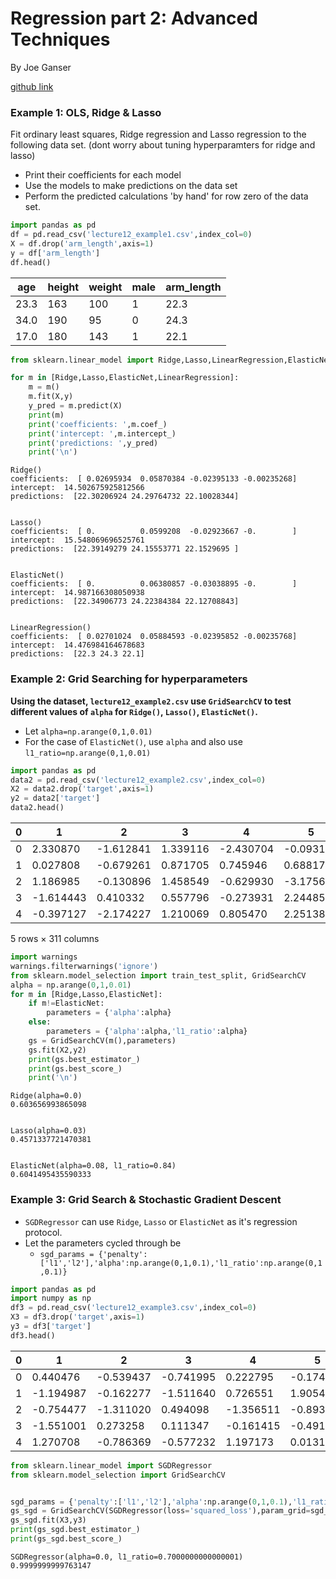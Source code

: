 # Regression part 2: Advanced Techniques

By Joe Ganser

<a href="https://github.com/JoeGanser/teaching/blob/main/Lectures/supervised_learning/regression2/regression_part2.ipynb">github link</a>

### Example 1:  OLS, Ridge & Lasso

Fit ordinary least squares, Ridge regression and Lasso regression to the following data set. (dont worry about tuning hyperparamters for ridge and lasso)

* Print their coefficients for each model
* Use the models to make predictions on the data set
* Perform the predicted calculations 'by hand' for row zero of the data set.


```python
import pandas as pd
df = pd.read_csv('lecture12_example1.csv',index_col=0)
X = df.drop('arm_length',axis=1)
y = df['arm_length']
df.head()
```


| age | height | weight | male | arm_length |
|-----|--------|--------|------|------------|
| 23.3   | 163    | 100  | 1          | 22.3 |
| 34.0   | 190    | 95   | 0          | 24.3 |
| 17.0   | 180    | 143  | 1          | 22.1 |






```python
from sklearn.linear_model import Ridge,Lasso,LinearRegression,ElasticNet

for m in [Ridge,Lasso,ElasticNet,LinearRegression]:
    m = m()
    m.fit(X,y)
    y_pred = m.predict(X)
    print(m)
    print('coefficients: ',m.coef_)
    print('intercept: ',m.intercept_)
    print('predictions: ',y_pred)
    print('\n')
```

    Ridge()
    coefficients:  [ 0.02695934  0.05870384 -0.02395133 -0.00235268]
    intercept:  14.502675925812566
    predictions:  [22.30206924 24.29764732 22.10028344]
    
    
    Lasso()
    coefficients:  [ 0.          0.0599208  -0.02923667 -0.        ]
    intercept:  15.548069696525761
    predictions:  [22.39149279 24.15553771 22.1529695 ]
    
    
    ElasticNet()
    coefficients:  [ 0.          0.06380857 -0.03038895 -0.        ]
    intercept:  14.987166308050938
    predictions:  [22.34906773 24.22384384 22.12708843]
    
    
    LinearRegression()
    coefficients:  [ 0.02701024  0.05884593 -0.02395852 -0.00235768]
    intercept:  14.476984164678683
    predictions:  [22.3 24.3 22.1]
    
    


### Example 2: Grid Searching for hyperparameters

**Using the dataset, `lecture12_example2.csv` use `GridSearchCV` to test different values of `alpha` for `Ridge()`, `Lasso()`, `ElasticNet()`.**

* Let `alpha=np.arange(0,1,0.01)`
* For the case of `ElasticNet()`, use `alpha` and also use `l1_ratio=np.arange(0,1,0.01)`


```python
import pandas as pd
data2 = pd.read_csv('lecture12_example2.csv',index_col=0)
X2 = data2.drop('target',axis=1)
y2 = data2['target']
data2.head()
```


| 0 | 1         | 2         | 3        | 4         | 5         | 6         | 7         | 8         | 9         | ...       | 301 | 302       | 303       | 304       | 305       | 306       | 307       | 308       | 309       | target    |
|---|-----------|-----------|----------|-----------|-----------|-----------|-----------|-----------|-----------|-----------|-----|-----------|-----------|-----------|-----------|-----------|-----------|-----------|-----------|-----------|
| 0 | 2.330870  | -1.612841 | 1.339116 | -2.430704 | -0.093109 | -1.316382 | -0.457527 | 0.462286  | 0.810499  | 0.572844  | ... | 1.376158  | 0.542736  | -1.411426 | -1.881519 | -0.733447 | 0.651879  | -0.204618 | 1.350441  | 0.743563  | -1441.211856 |
| 1 | 0.027808  | -0.679261 | 0.871705 | 0.745946  | 0.688176  | -1.963766 | -0.254602 | 1.559677  | 1.727085  | 1.680125  | ... | 0.651409  | -1.883939 | 0.600215  | -0.506214 | 0.083978  | 0.804308  | 0.090795  | -0.573402 | -0.865638 | 91.855773    |
| 2 | 1.186985  | -0.130896 | 1.458549 | -0.629930 | -3.175641 | 1.135818  | -1.184185 | 2.579488  | 2.357140  | 0.128912  | ... | 0.612371  | 0.840436  | -2.393615 | 0.320818  | 0.158502  | -0.701265 | 0.641657  | -0.303029 | 0.078271  | -1133.264673 |
| 3 | -1.614443 | 0.410332  | 0.557796 | -0.273931 | 2.244855  | 0.303914  | 0.957551  | 0.596357  | -0.297291 | -1.785487 | ... | 0.027101  | -1.205863 | -0.781089 | -0.557228 | 1.682864  | 0.588004  | 0.771023  | 1.279060  | 0.373258  | -1084.860469 |
| 4 | -0.397127 | -2.174227 | 1.210069 | 0.805470  | 2.251384  | -0.513468 | -1.572685 | -0.690919 | -0.549232 | 0.203158  | ... | -1.027788 | -0.478835 | 1.215282  | 0.148531  | -0.449885 | 0.926758  | -0.275255 | -0.460199 | -0.826239 | -269.257935  |


<p>5 rows × 311 columns</p>





```python
import warnings
warnings.filterwarnings('ignore')
from sklearn.model_selection import train_test_split, GridSearchCV
alpha = np.arange(0,1,0.01)
for m in [Ridge,Lasso,ElasticNet]:
    if m!=ElasticNet:
        parameters = {'alpha':alpha}
    else:
        parameters = {'alpha':alpha,'l1_ratio':alpha}
    gs = GridSearchCV(m(),parameters)
    gs.fit(X2,y2)
    print(gs.best_estimator_)
    print(gs.best_score_)
    print('\n')
```

    Ridge(alpha=0.0)
    0.603656993865098
    
    
    Lasso(alpha=0.03)
    0.4571337721470381
    
    
    ElasticNet(alpha=0.08, l1_ratio=0.84)
    0.6041495435590333
    
    


### Example 3: Grid Search & Stochastic Gradient Descent

* `SGDRegressor` can use `Ridge`, `Lasso` or `ElasticNet` as it's regression protocol.
* Let the parameters cycled through be 
    * `sgd_params = {'penalty':['l1','l2'],'alpha':np.arange(0,1,0.1),'l1_ratio':np.arange(0,1,0.1)}`


```python
import pandas as pd
import numpy as np
df3 = pd.read_csv('lecture12_example3.csv',index_col=0)
X3 = df3.drop('target',axis=1)
y3 = df3['target']
df3.head()
```

| 0 | 1         | 2         | 3         | 4         | 5         | 6         | 7         | target    |
|---|-----------|-----------|-----------|-----------|-----------|-----------|-----------|-----------|
| 0 | 0.440476  | -0.539437 | -0.741995 | 0.222795  | -0.174341 | 0.286436  | -0.930370 | 0.270159  | -8.406421   |
| 1 | -1.194987 | -0.162277 | -1.511640 | 0.726551  | 1.905424  | -0.084078 | -0.075408 | -1.097597 | -17.903971  |
| 2 | -0.754477 | -1.311020 | 0.494098  | -1.356511 | -0.893744 | -1.901495 | -0.354791 | -1.292560 | -212.767631 |
| 3 | -1.551001 | 0.273258  | 0.111347  | -0.161415 | -0.491677 | -1.181606 | -0.669466 | -3.642809 | -200.496421 |
| 4 | 1.270708  | -0.786369 | -0.577232 | 1.197173  | 0.013121  | 0.612230  | 0.011464  | 2.359498  | 165.434211  |



```python
from sklearn.linear_model import SGDRegressor
from sklearn.model_selection import GridSearchCV


sgd_params = {'penalty':['l1','l2'],'alpha':np.arange(0,1,0.1),'l1_ratio':np.arange(0,1,0.1)}
gs_sgd = GridSearchCV(SGDRegressor(loss='squared_loss'),param_grid=sgd_params)
gs_sgd.fit(X3,y3)
print(gs_sgd.best_estimator_)
print(gs_sgd.best_score_)
```

    SGDRegressor(alpha=0.0, l1_ratio=0.7000000000000001)
    0.9999999999763147

